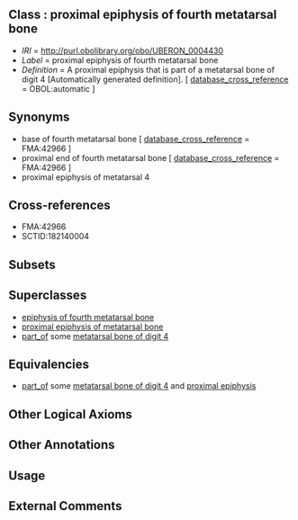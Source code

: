 
## Class : proximal epiphysis of fourth metatarsal bone

 * *IRI* = http://purl.obolibrary.org/obo/UBERON_0004430
 * *Label* = proximal epiphysis of fourth metatarsal bone
 * *Definition* = A proximal epiphysis that is part of a metatarsal bone of digit 4 [Automatically generated definition]. [ [database_cross_reference](../../ef/oboInOwl#hasDbXref.md) = OBOL:automatic ]

## Synonyms

 * base of fourth metatarsal bone [ [database_cross_reference](../../ef/oboInOwl#hasDbXref.md) = FMA:42966 ]
 * proximal end of fourth metatarsal bone [ [database_cross_reference](../../ef/oboInOwl#hasDbXref.md) = FMA:42966 ]
 * proximal epiphysis of metatarsal 4

## Cross-references

 * FMA:42966
 * SCTID:182140004

## Subsets


## Superclasses

 * [epiphysis of fourth metatarsal bone](../../UBERON/98/UBERON_0004398.md)
 * [proximal epiphysis of metatarsal bone](../../UBERON/15/UBERON_0004415.md)
 * [part_of](../../BFO/50/BFO_0000050.md) some [metatarsal bone of digit 4](../../UBERON/53/UBERON_0003653.md)

## Equivalencies

 * [part_of](../../BFO/50/BFO_0000050.md) some [metatarsal bone of digit 4](../../UBERON/53/UBERON_0003653.md) and [proximal epiphysis](../../UBERON/80/UBERON_0004380.md)

## Other Logical Axioms


## Other Annotations


## Usage


## External Comments


